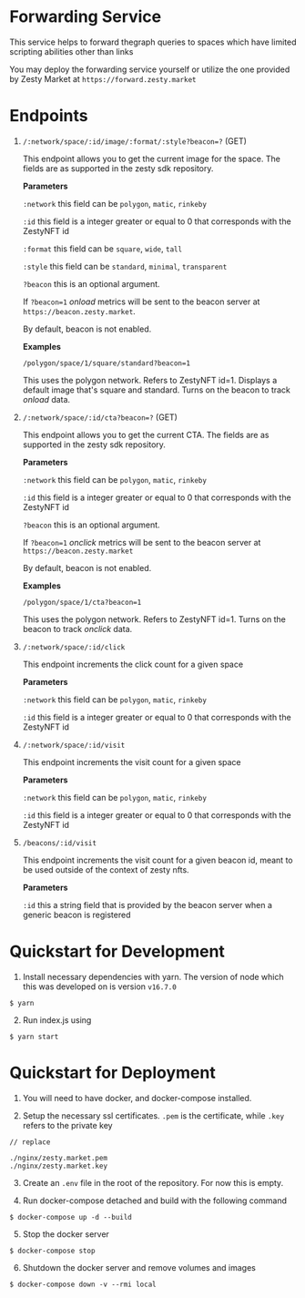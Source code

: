 # Forwarding Service
This service helps to forward thegraph queries to spaces which have limited scripting abilities other than links

You may deploy the forwarding service yourself or utilize the one provided by Zesty Market at `https://forward.zesty.market`

# Endpoints
1. `/:network/space/:id/image/:format/:style?beacon=?` (GET)

    This endpoint allows you to get the current image for the space. The fields are as supported in the zesty sdk repository. 


    **Parameters**

    `:network` this field can be `polygon`, `matic`, `rinkeby`

    `:id` this field is a integer greater or equal to 0 that corresponds with the ZestyNFT id

    `:format` this field can be `square`, `wide`, `tall`

    `:style` this field can be `standard`, `minimal`, `transparent`

    `?beacon` this is an optional argument. 

    If `?beacon=1` _onload_ metrics will be sent to the beacon server at `https://beacon.zesty.market`.

    By default, beacon is not enabled.


    **Examples**

    `/polygon/space/1/square/standard?beacon=1`

    This uses the polygon network. Refers to ZestyNFT id=1. 
    Displays a default image that's square and standard.
    Turns on the beacon to track _onload_ data.


2. `/:network/space/:id/cta?beacon=?` (GET)

    This endpoint allows you to get the current CTA. The fields are as supported in the zesty sdk repository. 


    **Parameters**

    `:network` this field can be `polygon`, `matic`, `rinkeby`

    `:id` this field is a integer greater or equal to 0 that corresponds with the ZestyNFT id

    `?beacon` this is an optional argument. 

    If `?beacon=1` _onclick_ metrics will be sent to the beacon server at `https://beacon.zesty.market`

    By default, beacon is not enabled.


    **Examples**

    `/polygon/space/1/cta?beacon=1`

    This uses the polygon network. Refers to ZestyNFT id=1. 
    Turns on the beacon to track _onclick_ data.

3. `/:network/space/:id/click`

    This endpoint increments the click count for a given space

    **Parameters**

    `:network` this field can be `polygon`, `matic`, `rinkeby`

    `:id` this field is a integer greater or equal to 0 that corresponds with the ZestyNFT id

4. `/:network/space/:id/visit`

    This endpoint increments the visit count for a given space

    **Parameters**

    `:network` this field can be `polygon`, `matic`, `rinkeby`

    `:id` this field is a integer greater or equal to 0 that corresponds with the ZestyNFT id

4. `/beacons/:id/visit`

    This endpoint increments the visit count for a given beacon id, meant to be used outside of the context of zesty nfts.

    **Parameters**

    `:id` this a string field that is provided by the beacon server when a generic beacon is registered

# Quickstart for Development
1. Install necessary dependencies with yarn. The version of node which this was developed on is version `v16.7.0`
```shell
$ yarn
```
2. Run index.js using
```shell
$ yarn start
```

# Quickstart for Deployment
1. You will need to have docker, and docker-compose installed.

2. Setup the necessary ssl certificates. `.pem` is the certificate, while `.key` refers to the private key
```
// replace

./nginx/zesty.market.pem
./nginx/zesty.market.key
```

3. Create an `.env` file in the root of the repository. For now this is empty.

4. Run docker-compose detached and build with the following command
```shell
$ docker-compose up -d --build
```

5. Stop the docker server
```shell
$ docker-compose stop
```

6. Shutdown the docker server and remove volumes and images
```shell
$ docker-compose down -v --rmi local
```
